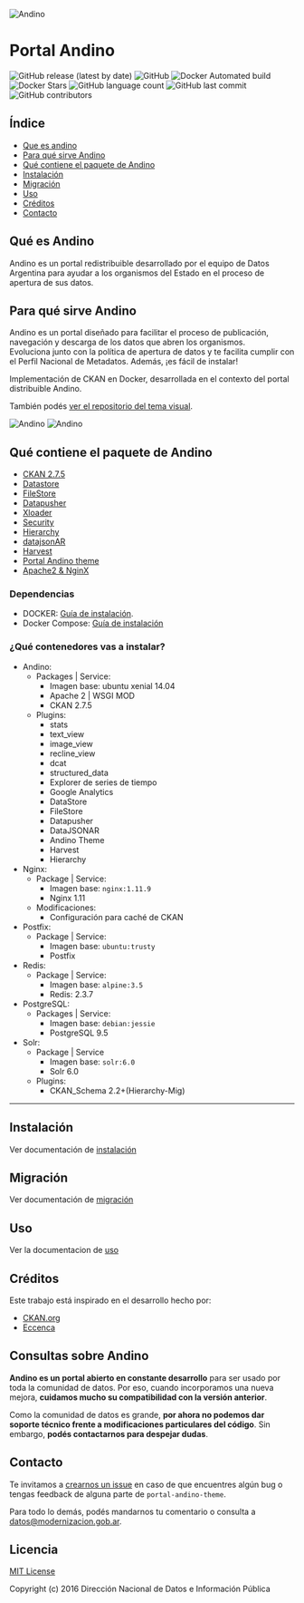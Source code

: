 ![Andino](http://andino.datos.gob.ar/app/img/logo-andino.svg)

# Portal Andino

![GitHub release (latest by date)](https://img.shields.io/github/v/release/datosgobar/portal-andino?style=plastic)
![GitHub](https://img.shields.io/github/license/datosgobar/portal-andino)
![Docker Automated build](https://img.shields.io/docker/automated/datosgobar/portal-andino)
![Docker Stars](https://img.shields.io/docker/stars/datosgobar/portal-andino)
![GitHub language count](https://img.shields.io/github/languages/count/datosgobar/portal-andino)
![GitHub last commit](https://img.shields.io/github/last-commit/datosgobar/portal-andino)
![GitHub contributors](https://img.shields.io/github/contributors/datosgobar/portal-andino)

## Índice

+ [Que es andino](#qué-es-andino)
+ [Para qué sirve Andino](#para-qué-sirve-andino)
+ [Qué contiene el paquete de Andino](#qué-contiene-el-paquete-de-andino)
+ [Instalación](#instalación)
+ [Migración](#migración)
+ [Uso](#uso)
+ [Créditos](#créditos)
+ [Contacto](#contacto)

## Qué es Andino

Andino es un portal redistribuible desarrollado por el equipo de Datos Argentina para ayudar a los organismos del Estado en el proceso de apertura de sus datos.

## Para qué sirve Andino
Andino es un portal diseñado para facilitar el proceso de publicación, navegación y descarga de los datos que abren los organismos. <br>
Evoluciona junto con la política de apertura de datos y te facilita cumplir con el Perfil Nacional de Metadatos. Además, ¡es fácil de instalar!

Implementación de CKAN en Docker, desarrollada en el contexto del portal distribuible Andino.

También podés [ver el repositorio del tema visual](https://github.com/datosgobar/portal-andino-theme).


![Andino](https://datosgobar.github.io/portal-andino/assets/portal-andino-sec-acerca.png)
![Andino](https://datosgobar.github.io/portal-andino/assets/portal-andino-sec-acerca-02.png)


## Qué contiene el paquete de Andino

+ [CKAN 2.7.5](https://docs.ckan.org/en/2.7/changelog.html#v2-7-5-2018-12-12)
+ [Datastore](http://docs.ckan.org/en/latest/maintaining/datastore.html)
+ [FileStore](http://docs.ckan.org/en/latest/maintaining/filestore.html)
+ [Datapusher](https://github.com/ckan/datapusher)
+ [Xloader](https://github.com/ckan/ckanext-xloader)
+ [Security](https://github.com/data-govt-nz/ckanext-security)
+ [Hierarchy](https://github.com/datagovuk/ckanext-hierarchy)
+ [datajsonAR](https://github.com/datosgobar/ckanext-datajsonAR)
+ [Harvest](https://github.com/ckan/ckanext-harvest)
+ [Portal Andino theme](https://github.com/datosgobar/portal-andino-theme)
+ [Apache2 & NginX](http://docs.ckan.org/en/ckan-2.5.2/maintaining/installing/deployment.html#install-apache-modwsgi-modrpaf)


### Dependencias

+ DOCKER: [Guía de instalación](https://docs.docker.com/engine/installation).
+ Docker Compose: [Guía de instalación](https://docs.docker.com/compose/install/)

### ¿Qué contenedores vas a instalar?

+ Andino:
  + Packages | Service:
    + Imagen base: ubuntu xenial 14.04
    + Apache 2 | WSGI MOD
    + CKAN 2.7.5
  + Plugins:
    + stats 
    + text_view 
    + image_view 
    + recline_view
    + dcat
    + structured_data 
    + Explorer de series de tiempo
    + Google Analytics
    + DataStore
    + FileStore
    + Datapusher
    + DataJSONAR
    + Andino Theme
    + Harvest
    + Hierarchy
+ Nginx:
  + Package | Service:
    + Imagen base: `nginx:1.11.9`
    + Nginx 1.11
  + Modificaciones:
    + Configuración para caché de CKAN
+ Postfix:
  + Package | Service:
    + Imagen base: `ubuntu:trusty`
    + Postfix
+ Redis:
  + Package | Service:
    + Imagen base: `alpine:3.5`
    + Redis: 2.3.7
+ PostgreSQL:
  + Packages | Service:
    + Imagen base: `debian:jessie`
    + PostgreSQL 9.5
+ Solr:
  + Package | Service
    + Imagen base: `solr:6.0`
    + Solr 6.0
  + Plugins:
    + CKAN_Schema 2.2+(Hierarchy-Mig)

---

## Instalación

Ver documentación de [instalación](https://datosgobar.github.io/portal-andino/developers/install/)

## Migración

Ver documentación de [migración](https://datosgobar.github.io/portal-andino/developers/migration/)

## Uso

Ver la documentacion de [uso](https://datosgobar.github.io/portal-andino/developers/maintenance/)


## Créditos

Este trabajo está inspirado en el desarrollo hecho por:

+ [CKAN.org](https://github.com/ckan/ckan/)
+ [Eccenca](https://github.com/eccenca/ckan-docker)

## Consultas sobre Andino

**Andino es un portal abierto en constante desarrollo** para ser usado por toda la comunidad de datos. Por eso, cuando incorporamos una nueva mejora, **cuidamos mucho su compatibilidad con la versión anterior**.

Como la comunidad de datos es grande, **por ahora no podemos dar soporte técnico frente a modificaciones particulares del código**. Sin embargo, **podés contactarnos para despejar dudas**. 

## Contacto

Te invitamos a [crearnos un issue](https://github.com/datosgobar/portal-andino-theme/issues/new?title=Encontre%20un%20bug%20en%20nombre-del-repo) en caso de que encuentres algún bug o tengas feedback de alguna parte de `portal-andino-theme`.

Para todo lo demás, podés mandarnos tu comentario o consulta a [datos@modernizacion.gob.ar](mailto:datos@modernizacion.gob.ar).

## Licencia

[MIT License](https://github.com/datosgobar/portal-andino/blob/master/LICENSE)

Copyright (c) 2016 Dirección Nacional de Datos e Información Pública

